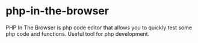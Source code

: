 php-in-the-browser
==================

PHP In The Browser is php code editor that allows you to quickly test some php code and functions. Useful tool for php development.

